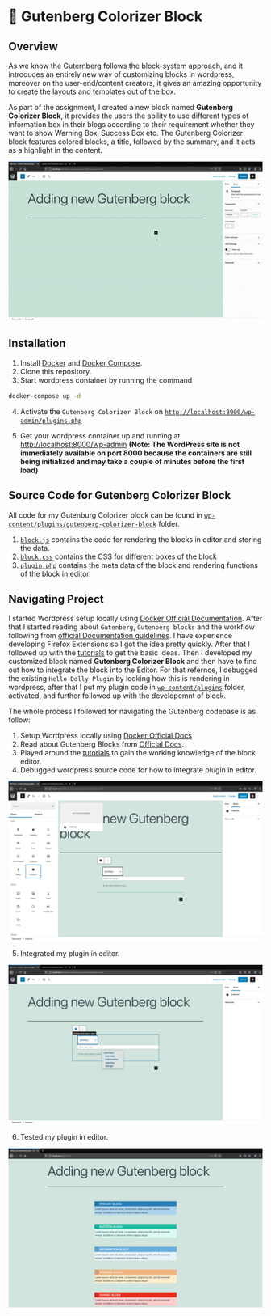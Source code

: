 # 🎨 Gutenberg Colorizer Block

## Overview

As we know the Guternberg follows the block-system approach, and it introduces an entirely new way of customizing blocks in wordpress, moreover on the user-end/content creators, it gives an amazing opportunity to create the layouts and templates out of the box. 

As part of the assignment, I created a new block named **Gutenberg Colorizer Block**, it provides the users the ability to use different types of information box in their blogs according to their requirement whether they want to show Warning Box, Success Box etc. The Gutenberg Colorizer block features colored blocks, a title, followed by the summary, and it acts as a highlight in the content.

![](./wp-media/wp-block.gif)


## Installation

1. Install [Docker](https://docs.docker.com/engine/install/) and [Docker Compose](https://docs.docker.com/compose/install/).
2. Clone this repository.
3. Start wordpress container by running the command 
```bash
docker-compose up -d
```
4. Activate the `Gutenberg Colorizer Block` on [`http://localhost:8000/wp-admin/plugins.php`](http://localhost:8000/wp-admin/plugins.php)

5. Get your wordpress container up and running at [http://localhost:8000/wp-admin](http://localhost:8000/wp-admin)
**(Note: The WordPress site is not immediately available on port 8000 because the containers are still being initialized and may take a couple of minutes before the first load)**


## Source Code for Gutenberg Colorizer Block

All code for my Gutenburg Colorizer block can be found in  [`wp-content/plugins/gutenberg-colorizer-block`](https://github.com/soniasingla/wp/tree/main/wp-content/plugins/gutenberg-colorizer-block) folder.

1. [`block.js`](https://github.com/soniasingla/wp/blob/main/wp-content/plugins/gutenberg-colorizer-block/block.js) contains the code for rendering the blocks in editor and storing the data.
2. [`block.css`](https://github.com/soniasingla/wp/blob/main/wp-content/plugins/gutenberg-colorizer-block/block.css) contains the CSS for different boxes of the block
3. [`plugin.php`](https://github.com/soniasingla/wp/blob/main/wp-content/plugins/gutenberg-colorizer-block/plugin.php) contains the meta data of the block and rendering functions of the block in editor.

## Navigating Project

I started Wordpress setup locally using [Docker Official Documentation](https://docs.docker.com/compose/wordpress/). After that I started reading about `Gutenberg`, `Gutenberg blocks` and the workflow following from [official Documentation guidelines](https://developer.wordpress.org/block-editor/). I have experience developing Firefox Extensions so I got the idea pretty quickly. After that I followed up with the [tutorials](https://developer.wordpress.org/block-editor/handbook/tutorials/) to get the basic ideas. Then I developed my customized block named **Gutenberg Colorizer Block** and then have to find out how to integrate the block into the Editor. For that refernce, I debugged the existing `Hello Dolly Plugin` by looking how this is rendering in wordpress, after that I put my plugin code in [`wp-content/plugins`](./wp-content/plugins) folder, activated, and further followed up with the developemnt of block. 

The whole process I followed for navigating the Gutenberg codebase is as follow:

1. Setup Wordpress locally using [Docker Official Docs](https://docs.docker.com/compose/wordpress/)
2. Read about Gutenberg Blocks from [Official Docs](https://wordpress.org/plugins/ultimate-addons-for-gutenberg/).
3. Played around the [tutorials](https://developer.wordpress.org/block-editor/handbook/tutorials/) to gain the working knowledge of the block editor. 
4. Debugged wordpress source code for how to integrate plugin in editor.


<p align="center">
  <img src="./wp-media/wp-media-3.png" />
</p>

5. Integrated my plugin in editor.

<p align="center">
  <img src="./wp-media/wp-media-1.png" />
</p>

6. Tested my plugin in editor.

<p align="center">
  <img src="./wp-media/wp-media-2.png" />
</p>
